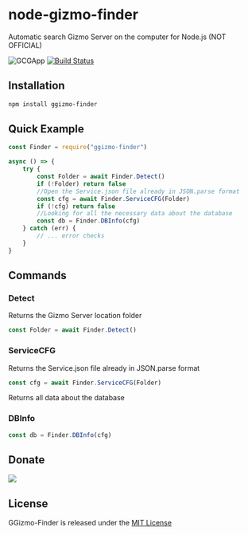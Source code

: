 # node-gizmo-finder
Automatic search Gizmo Server on the computer for Node.js (NOT OFFICIAL) 

![GCGApp](https://ggbook.ru/AdminPanel/public/images/favicon-32x32.png)
[![Build Status](https://travis-ci.org/joemccann/dillinger.svg?branch=master)](https://travis-ci.org/keza3d/ggizmo-finder)

## Installation
```bash
npm install ggizmo-finder
```

## Quick Example
```js
const Finder = require("ggizmo-finder")

async () => {
    try {
        const Folder = await Finder.Detect()
        if (!Folder) return false
        //Open the Service.json file already in JSON.parse format
        const cfg = await Finder.ServiceCFG(Folder)
        if (!cfg) return false
        //Looking for all the necessary data about the database
        const db = Finder.DBInfo(cfg)
    } catch (err) {
        // ... error checks
    }
}
```

## Commands

### Detect
Returns the Gizmo Server location folder
```js
const Folder = await Finder.Detect()
```
### ServiceCFG
Returns the Service.json file already in JSON.parse format
```js
const cfg = await Finder.ServiceCFG(Folder)
```
Returns all data about the database
### DBInfo
```js
const db = Finder.DBInfo(cfg)
```

## Donate
[![](https://lh3.googleusercontent.com/proxy/AAy4TAWXHi0QZM8raIVMc_sGy9swMxc1dkQqidF-FWlEdXk3DKxYEoqUJLlryK9uPQOyoOREjZCWm1jIWDIVaihV21eOMqpZhFxJSo8Xsv6HCv4H)](https://www.paypal.me/alexzubar)


## License
GGizmo-Finder is released under the [MIT License](https://github.com/KeZA3D/ggizmo-api/blob/main/LICENSE)
